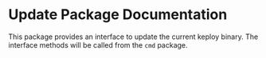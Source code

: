 # Update Package Documentation

This package provides an interface to update
the current keploy binary. The interface methods will be 
called from the `cmd` package.

